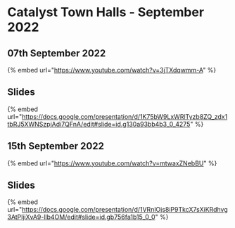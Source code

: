 # Catalyst Town Halls - September 2022

## 07th September 2022

{% embed url="https://www.youtube.com/watch?v=3jTXdqwmm-A" %}

## Slides

{% embed url="https://docs.google.com/presentation/d/1K75bW9LxWRlTyzb8ZQ_zdx1tbRJ5XWNSzpjAdi7QFnA/edit#slide=id.g130a93bb4b3_0_4275" %}

## 15th September 2022

{% embed url="https://www.youtube.com/watch?v=mtwaxZNebBU" %}

## Slides

{% embed url="https://docs.google.com/presentation/d/1VRnlOjs8iP9TkcX7sXiKRdhvg3AtPljiXvA9-llb4OM/edit#slide=id.gb756fa1b15_0_0" %}
